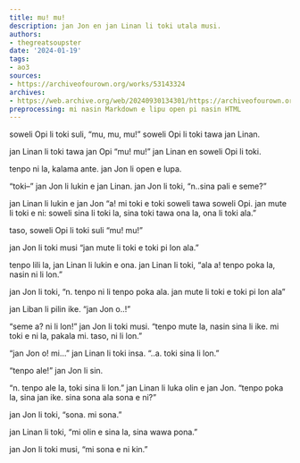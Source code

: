 ```yaml
---
title: mu! mu!
description: jan Jon en jan Linan li toki utala musi.
authors:
- thegreatsoupster
date: '2024-01-19'
tags:
- ao3
sources:
- https://archiveofourown.org/works/53143324
archives:
- https://web.archive.org/web/20240930134301/https://archiveofourown.org/works/53143324
preprocessing: mi nasin Markdown e lipu open pi nasin HTML
---
```


soweli Opi li toki suli, “mu, mu, mu!” soweli Opi li toki tawa jan Linan.

jan Linan li toki tawa jan Opi “mu! mu!” jan Linan en soweli Opi li toki.

tenpo ni la, kalama ante. jan Jon li open e lupa.

“toki–” jan Jon li lukin e jan Linan. jan Jon li toki, “n..sina pali e seme?”

jan Linan li lukin e jan Jon “a! mi toki e toki soweli tawa soweli Opi. jan mute li toki e ni: soweli sina li toki la, sina toki tawa ona la, ona li toki ala.”

taso, soweli Opi li toki suli “mu! mu!”

jan Jon li toki musi “jan mute li toki e toki pi lon ala.”

tenpo lili la, jan Linan li lukin e ona. jan Linan li toki, “ala a! tenpo poka la, nasin ni li lon.”

jan Jon li toki, “n. tenpo ni li tenpo poka ala. jan mute li toki e toki pi lon ala”

jan Liban li pilin ike. “jan Jon o..!”

“seme a? ni li lon!” jan Jon li toki musi. “tenpo mute la, nasin sina li ike. mi toki e ni la, pakala mi. taso, ni li lon.”

“jan Jon o! mi…” jan Linan li toki insa. “..a. toki sina li lon.”

“tenpo ale!” jan Jon li sin.

“n. tenpo ale la, toki sina li lon.” jan Linan li luka olin e jan Jon. “tenpo poka la, sina jan ike. sina sona ala sona e ni?”

jan Jon li toki, “sona. mi sona.”

jan Linan li toki, “mi olin e sina la, sina wawa pona.”

jan Jon li toki musi, “mi sona e ni kin.”